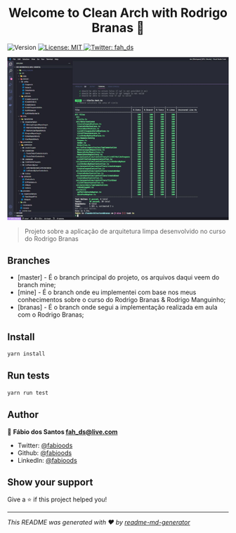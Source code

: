 <h1 align="center">Welcome to Clean Arch with Rodrigo Branas 👋</h1>
<p>
  <img alt="Version" src="https://img.shields.io/badge/version-1.0.0-blue.svg?cacheSeconds=2592000" />
  <a href="#" target="_blank">
    <img alt="License: MIT" src="https://img.shields.io/badge/License-MIT-yellow.svg" />
  </a>
  <a href="https://twitter.com/fah_ds" target="_blank">
    <img alt="Twitter: fah_ds" src="https://img.shields.io/twitter/follow/fah_ds.svg?style=social" />
  </a>
</p>

<p align="center">
  <img alt="Preview" src="./doc/doc.jpg">
</p>

> Projeto sobre a aplicação de arquitetura limpa desenvolvido no curso do Rodrigo Branas

## Branches

- [master] - É o branch principal do projeto, os arquivos daqui veem do branch mine;
- [mine] - É o branch onde eu implementei com base nos meus conhecimentos sobre o curso do Rodrigo Branas & Rodrigo Manguinho;
- [branas] - É o branch onde segui a implementação realizada em aula com o Rodrigo Branas;

## Install

```sh
yarn install
```

## Run tests

```sh
yarn run test
```

## Author

👤 **Fábio dos Santos <fah_ds@live.com>**

- Twitter: [@fabioods](https://twitter.com/fabioods)
- Github: [@fabioods](https://github.com/fabioods)
- LinkedIn: [@fabioods](https://linkedin.com/in/fabioods)

## Show your support

Give a ⭐️ if this project helped you!

---

_This README was generated with ❤️ by [readme-md-generator](https://github.com/kefranabg/readme-md-generator)_
